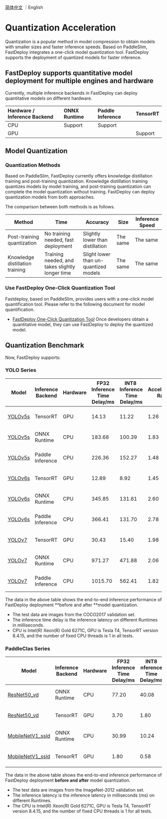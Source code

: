 [简体中文](../cn/quantize.md) ｜English 

# Quantization Acceleration

Quantization is a popular method in model compression to obtain models with smaller sizes and faster inference speeds.
Based on PaddleSlim, FastDeploy integrates a one-click model quantization tool. FastDeploy supports the deployment of quantized models for faster inference.

## FastDeploy supports quantitative model deployment for multiple engines and hardware

Currently, multiple inference backends in FastDeploy can deploy quantitative models on different hardware. 

| Hardware / Inference Backend | ONNX Runtime | Paddle Inference | TensorRT |
|:---------------------------- |:------------ |:---------------- |:-------- |
| CPU                          | Support      | Support          |          |
| GPU                          |              |                  | Support  |

## Model Quantization

### Quantization Methods

Based on PaddleSlim, FastDeploy currently offers knowledge distillation training and post-training quantization. Knowledge distillation training quantizes models by model training, and post-training quantization can complete the model quantization without training. FastDeploy can deploy quantization models from both approaches.

The comparison between both methods is as follows.

| Method                          | Time                                            | Accuracy                              | Size     | Inference Speed |
| ------------------------------- | ----------------------------------------------- | ------------------------------------- | -------- | --------------- |
| Post-training quantization      | No training needed, fast deployment             | Slightly lower than distillation      | The same | The same        |
| Knowledge distillation training | Training needed, and takes slightly longer time | Slight lower than un-quantized models | The same | The same        |

### Use FastDeploy One-Click Quantization Tool

Fastdeploy, based on PaddleSlim, provides users with a one-click model quantification tool. Please refer to the following document for model quantification.

- [FastDeploy One-Click Quantization Tool](../../tools/quantization/)
  Once developers obtain a quantitative model, they can use FastDeploy to deploy the quantized model.

## Quantization Benchmark

Now, FastDeploy supports:

### YOLO  Series

| Model                                                       | Inference Backend | Hardware | FP32 Inference Time Delay/ms | INT8  Inference Time Delay/ms | Acceleration Ratio | FP32 mAP | INT8 mAP | Method                 |
| ----------------------------------------------------------- | ----------------- | -------- | ---------------------------- | ----------------------------- | ------------------ | -------- | -------- | ---------------------- |
| [YOLOv5s](../../examples/vision/detection/yolov5/quantize/)             | TensorRT         |    GPU    |  14.13        |  11.22      |      1.26         | 37.6  | 36.6 | Knowledge Distillation training |
| [YOLOv5s](../../examples/vision/detection/yolov5/quantize/)              | ONNX Runtime     |    CPU    |  183.68       |    100.39   |      1.83         | 37.6  | 33.1 | Knowledge Distillation training |
| [YOLOv5s](../../examples/vision/detection/yolov5/quantize/)              | Paddle Inference  |    CPU    |      226.36   |   152.27     |      1.48         |37.6 | 36.8 | Knowledge Distillation training |
| [YOLOv6s](../../examples/vision/detection/yolov6/quantize/)            | TensorRT         |    GPU    |       12.89        |   8.92          |  1.45             | 42.5 | 40.6| Knowledge Distillation training |
| [YOLOv6s](../../examples/vision/detection/yolov6/quantize/)            | ONNX Runtime     |    CPU    |   345.85            |  131.81           |      2.60         |42.5| 36.1| Knowledge Distillation training |
| [YOLOv6s](../../examples/vision/detection/yolov6/quantize/)             | Paddle Inference  |    CPU    |         366.41      |    131.70         |     2.78          |42.5| 41.2| Knowledge Distillation training |
| [YOLOv7](../../examples/vision/detection/yolov7/quantize/)            | TensorRT          |    GPU    |     30.43          |      15.40       |       1.98        | 51.1| 50.8| Knowledge Distillation training |
| [YOLOv7](../../examples/vision/detection/yolov7/quantize/)             | ONNX Runtime     |    CPU    |     971.27          |  471.88           |  2.06             | 51.1 | 42.5| Knowledge Distillation training |
| [YOLOv7](../../examples/vision/detection/yolov7/quantize/)             | Paddle Inference  |    CPU    |          1015.70     |      562.41       |    1.82           |51.1 | 46.3| Knowledge Distillation training |


The data in the above table shows the end-to-end inference performance of FastDeploy deployment **before and after **model quantization.

- The test data are images from the COCO2017 validation set.
- The inference time delay is the inference latency on different Runtimes in milliseconds.
- CPU is Intel(R) Xeon(R) Gold 6271C, GPU is Tesla T4, TensorRT version 8.4.15, and the number of fixed CPU threads is 1 in all tests.

### PaddleClas Series

| Model                                                                         | Inference Backend | Hardware | FP32 Inference Time Delay/ms | INT8 nference Time Delay/ms | Acceleration Ratio | FP32 Top1 | INT8 Top1 | MEthod                     |
| ----------------------------------------------------------------------------- | ----------------- | -------- | ---------------------------- | --------------------------- | ------------------ | --------- | --------- | -------------------------- |
| [ResNet50_vd](../../examples/vision/classification/paddleclas/quantize/)      | ONNX Runtime      | CPU      | 77.20                        | 40.08                       | 1.93               | 79.12     | 78.87     | Post-training quantization |
| [ResNet50_vd](../../examples/vision/classification/paddleclas/quantize/)      | TensorRT          | GPU      | 3.70                         | 1.80                        | 2.06               | 79.12     | 79.06     | Post-training quantization |
| [MobileNetV1_ssld](../../examples/vision/classification/paddleclas/quantize/) | ONNX Runtime      | CPU      | 30.99                        | 10.24                       | 3.03               | 77.89     | 75.09     | Post-training quantization |
| [MobileNetV1_ssld](../../examples/vision/classification/paddleclas/quantize/) | TensorRT          | GPU      | 1.80                         | 0.58                        | 3.10               | 77.89     | 76.86     | Post-training quantization |



The data in the above table shows the end-to-end inference performance of FastDeploy deployment **before and after** model quantization.

- The test data are images from the ImageNet-2012 validation set.
- The inference latency is the inference latency in milliseconds (ms) on different Runtimes.
- The CPU is Intel(R) Xeon(R) Gold 6271C, GPU is Tesla T4, TensorRT version 8.4.15, and the number of fixed CPU threads is 1 for all tests.

